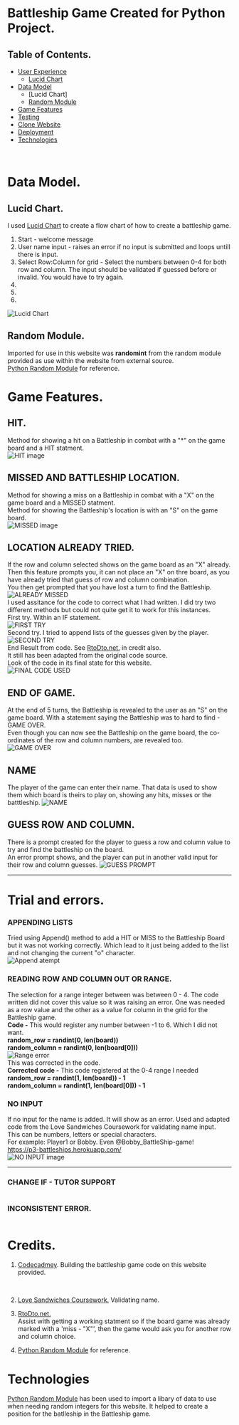 # Battleship Game Created for Python Project.

## Table of Contents.

* [User Experience](#user-experience)
	- [Lucid Chart](#lucid-chart)
* [Data Model](#data-model)
	- [Lucid Chart]
     - [Random Module](#random-module)
* [Game Features](#game-features)
* [Testing](testing.md)
* [Clone Website](#clone-website)
* [Deployment](#deployment)
* [Technologies](#technologies)
<br>

# Data Model.
## Lucid Chart.
I used [Lucid Chart](https://www.lucidchart.com/pages/) to create a flow chart of how to create a battleship game.
1. Start - welcome message
2. User name input - raises an error if no input is submitted and loops untill there is input.
3. Select Row:Column for grid - Select the numbers between 0-4 for both row and column. The input should be validated if guessed before or invalid. You would have to try again.
4. 
5.
6. <br>
![Lucid Chart](images/readme-images/LucidChart.png)
## Random Module.
Imported for use in this website was __randomint__ from the random module provided as use within the website from external source.<br>
[Python Random Module](https://www.w3schools.com/python/module_random.asp) for reference.

# Game Features.

## HIT.<br>
Method for showing a hit on a Battleship in combat with a "*" on the game board and a HIT statment.<br>
![HIT image](images/readme-images/HITexample.png)

## MISSED AND BATTLESHIP LOCATION.<br>
Method for showing a miss on a Battleship in combat with a "X" on the game board and a MISSED statment.<br>
Method for showing the Battleship's location is with an "S" on the game board.<br>
![MISSED image](images/readme-images/MISSEDexample.png)

## LOCATION ALREADY TRIED.<br>
If the row and column selected shows on the game board as an "X" already. Then this feature prompts you, it can not place an "X" on thre board, as you have already tried that guess of row and column combination.<br>
You then get prompted that you have lost a turn to find the Battleship.<br>
![ALREADY MISSED]()<br>
I used assitance for the code to correct what I had written. I did try two different methods but could not quite get it to work for this instances.<br>
First try. Within an IF statement.<br>
![FIRST TRY](images/readme-images/IFalready.png)<br>
Second try. I tried to append lists of the guesses given by the player.<br>
![SECOND TRY](images/readme-images/Xalready.png)<br>
End Result from code. See [RtoDto.net.](https://rtodto.net/a-simple-battleship-python-script/) in credit also.<br>
It still has been adapted from the original code source.<br>
Look of the code in its final state for this website.<br>
![FINAL CODE USED](images/readme-images/XalreadyFix.png)


## END OF GAME.<br>
At the end of 5 turns, the Battleship is revealed to the user as an "S" on the game board. With a statement saying the Battleship was to hard to find - GAME OVER.<br> 
Even though you can now see the Battleship on the game board, the co-ordinates of the row and column numbers, are revealed too.<br>
![GAME OVER](images/readme-images/SHIPreveal.png)

## NAME<br>
The player of the game can enter their name. That data is used to show them which board is theirs to play on, showing any hits, misses or the batttleship.
![NAME](images/readme-images/NAMEfeature.png)

## GUESS ROW AND COLUMN.<br>
There is a prompt created for the player to guess a row and column value to try and find the battleship on the board.<br>
An error prompt shows, and the player can put in another valid input for their row and column guesses.
![GUESS PROMPT](images/readme-images/ValidRC.png)

<hr>

# Trial and errors.<br>
### APPENDING LISTS<br>
Tried using Append() method to add a HIT or MISS to the Battleship Board but it was not working correctly. Which lead to it just being added to the list and not changing the current "o" character.<br>
![Append atempt](images/readme-images/Append.board.png)

### READING ROW AND COLUMN OUT OR RANGE.<br>
The selection for a range integer between was between 0 - 4. The code written did not cover this value so it was raising an error. One was needed as a row value and the other as a value for column in the grid for the Battleship game.<br>
**Code -** This would register any number between -1 to 6. Which I did not want. <br>
**random_row = randint(0, len(board))**<br>
**random_column = randint(0, len(board[0]))**<br> 
![Range error](images/readme-images/ERRORrun.png)<br>
This was corrected in the code.<br>
**Corrected code -** This code registered at the 0-4 range I needed<br>
**random_row = randint(1, len(board)) - 1**<br>
**random_column = randint(1, len(board[0])) - 1**<br>

### NO INPUT<br>
If no input for the name is added. It will show as an error.
Used and adapted code from the Love Sandwiches Coursework for validating name input.<br>
This can be numbers, letters or special characters.<br>
For example: Player1 or Bobby. Even @Bobby_BattleShip-game!<br>
https://p3-battleships.herokuapp.com/<br>
![NO INPUT image](images/readme-images/NOINPUTexample.png)
<hr>

### CHANGE IF - TUTOR SUPPORT

![]()

### INCONSISTENT ERROR.

![]()

# Credits.
1. [Codecadmey](https://www.codecademy.com/courses/learn-python/lessons/battleship/exercises/welcome-to-battleship). Building the battleship game code on this website provided.
<br>

2. [Love Sandwiches Coursework.](https://p3-battleships.herokuapp.com/) Validating name.<br>

3. [RtoDto.net.](https://rtodto.net/a-simple-battleship-python-script/)<br>
Assist with getting a working statment so if the board game was already marked with a 'miss - "X"', then the game would ask you for another row and column choice.

4. [Python Random Module](https://www.w3schools.com/python/module_random.asp) for reference.

# Technologies
[Python Random Module](https://www.w3schools.com/python/module_random.asp) has been used to import a libary of data to use when needing random integers for this website. It helped to create a position for the batlleship in the Battleship game.